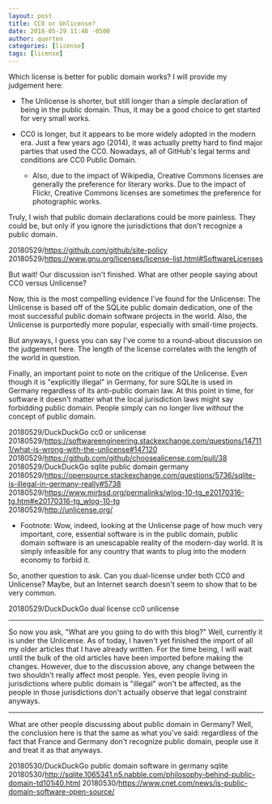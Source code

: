 ```yaml
---
layout: post
title: CC0 or Unlicense?
date: 2018-05-29 11:40 -0500
author: quorten
categories: [license]
tags: [license]
---
```


Which license is better for public domain works?  I will provide my
judgement here:

* The Unlicense is shorter, but still longer than a simple declaration
  of being in the public domain.  Thus, it may be a good choice to get
  started for very small works.

* CC0 is longer, but it appears to be more widely adopted in the
  modern era.  Just a few years ago (2014), it was actually pretty
  hard to find major parties that used the CC0.  Nowadays, all of
  GitHub's legal terms and conditions are CC0 Public Domain.

    * Also, due to the impact of Wikipedia, Creative Commons licenses
      are generally the preference for literary works.  Due to the
      impact of Flickr, Creative Commons licenses are sometimes the
      preference for photographic works.

Truly, I wish that public domain declarations could be more painless.
They could be, but only if you ignore the jurisdictions that don't
recognize a public domain.

20180529/https://github.com/github/site-policy  
20180529/https://www.gnu.org/licenses/license-list.html#SoftwareLicenses

But wait!  Our discussion isn't finished.  What are other people
saying about CC0 versus Unlicense?

<!-- more -->

Now, this is the most compelling evidence I've found for the
Unlicense: The Unlicense is based off of the SQLite public domain
dedication, one of the most successful public domain software projects
in the world.  Also, the Unlicense is purportedly more popular,
especially with small-time projects.

But anyways, I guess you can say I've come to a round-about discussion
on the judgement here.  The length of the license correlates with the
length of the world in question.

Finally, an important point to note on the critique of the Unlicense.
Even though it is "explicitly illegal" in Germany, for sure SQLite is
used in Germany regardless of its anti-public domain law.  At this
point in time, for software it doesn't matter what the local
jurisdiction laws might say forbidding public domain.  People simply
can no longer live _without_ the concept of public domain.

20180529/DuckDuckGo cc0 or unlicense  
20180529/https://softwareengineering.stackexchange.com/questions/147111/what-is-wrong-with-the-unlicense#147120  
20180529/https://github.com/github/choosealicense.com/pull/38  
20180529/DuckDuckGo sqlite public domain germany  
20180529/https://opensource.stackexchange.com/questions/5736/sqlite-is-illegal-in-germany-really#5738  
20180529/https://www.mirbsd.org/permalinks/wlog-10-tg_e20170316-tg.htm#e20170316-tg_wlog-10-tg  
20180529/http://unlicense.org/

* Footnote: Wow, indeed, looking at the Unlicense page of how much
  very important, core, essential software is in the public domain,
  public domain software is an unescapable reality of the modern-day
  world.  It is simply infeasible for any country that wants to plug
  into the modern economy to forbid it.

So, another question to ask.  Can you dual-license under both CC0 and
Unlicense?  Maybe, but an Internet search doesn't seem to show that
to be very common.

20180529/DuckDuckGo dual license cc0 unlicense

----------

So now you ask, "What are you going to do with this blog?"  Well,
currently it is under the Unlicense.  As of today, I haven't yet
finished the import of all my older articles that I have already
written.  For the time being, I will wait until the bulk of the old
articles have been imported before making the changes.  However, due
to the discussion above, any change between the two shouldn't really
affect most people.  Yes, even people living in jurisdictions where
public domain is "illegal" won't be affected, as the people in those
jurisdictions don't actually observe that legal constraint anyways.

----------

What are other people discussing about public domain in Germany?
Well, the conclusion here is that the same as what you've said:
regardless of the fact that France and Germany don't recognize public
domain, people use it and treat it as that anyways.

20180530/DuckDuckGo public domain software in germany sqlite
20180530/http://sqlite.1065341.n5.nabble.com/philosophy-behind-public-domain-td101i40.html
20180530/https://www.cnet.com/news/is-public-domain-software-open-source/
